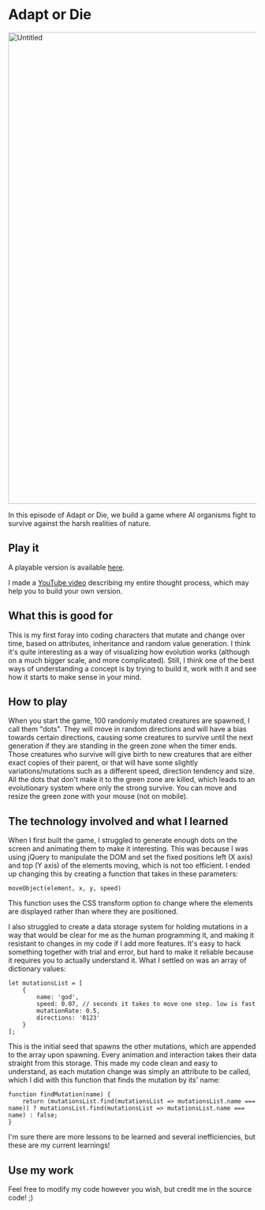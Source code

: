 # Adapt or Die

<img width="954" alt="Untitled" src="https://user-images.githubusercontent.com/105588693/210104580-b440a432-175d-4ade-bffe-fbc08ba4b6cb.png">

In this episode of Adapt or Die, we build a game where AI organisms fight to survive against the harsh realities of nature.

## Play it

A playable version is available [here](https://neontomo.com/play/adapt-or-die).

I made a [YouTube video](https://www.youtube.com/watch?v=NZtqoAKIKg8) describing my entire thought process, which may help you to build your own version.

## What this is good for

This is my first foray into coding characters that mutate and change over time, based on attributes, inheritance and random value generation. I think it's quite interesting as a way of visualizing how evolution works (although on a much bigger scale, and more complicated). Still, I think one of the best ways of understanding a concept is by trying to build it, work with it and see how it starts to make sense in your mind.

## How to play

When you start the game, 100 randomly mutated creatures are spawned, I call them "dots". They will move in random directions and will have a bias towards certain directions, causing some creatures to survive until the next generation if they are standing in the green zone when the timer ends. Those creatures who survive will give birth to new creatures that are either exact copies of their parent, or that will have some slightly variations/mutations such as a different speed, direction tendency and size. All the dots that don't make it to the green zone are killed, which leads to an evolutionary system where only the strong survive. You can move and resize the green zone with your mouse (not on mobile).

## The technology involved and what I learned

When I first built the game, I struggled to generate enough dots on the screen and animating them to make it interesting. This was because I was using jQuery to manipulate the DOM and set the fixed positions left (X axis) and top (Y axis) of the elements moving, which is not too efficient. I ended up changing this by creating a function that takes in these parameters:

`moveObject(element, x, y, speed)`

This function uses the CSS transform option to change where the elements are displayed rather than where they are positioned.

I also struggled to create a data storage system for holding mutations in a way that would be clear for me as the human programming it, and making it resistant to changes in my code if I add more features. It's easy to hack something together with trial and error, but hard to make it reliable because it requires you to actually understand it. What I settled on was an array of dictionary values:
```
let mutationsList = [
	{
		name: 'god',
		speed: 0.07, // seconds it takes to move one step. low is fast
		mutationRate: 0.5,
		directions: '0123'
	}
];
```
This is the initial seed that spawns the other mutations, which are appended to the array upon spawning. Every animation and interaction takes their data straight from this storage. This made my code clean and easy to understand, as each mutation change was simply an attribute to be called, which I did with this function that finds the mutation by its' name:
```
function findMutation(name) {
	return (mutationsList.find(mutationsList => mutationsList.name === name)) ? mutationsList.find(mutationsList => mutationsList.name === name) : false;
}
```
I'm sure there are more lessons to be learned and several inefficiencies, but these are my current learnings!

## Use my work

Feel free to modify my code however you wish, but credit me in the source code! ;)
